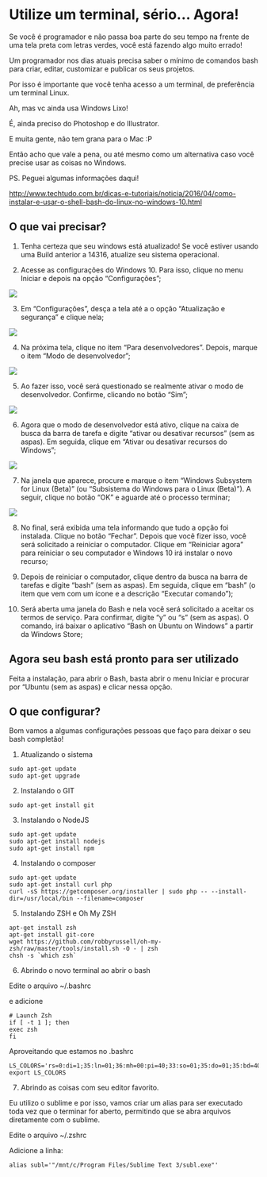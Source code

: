 # Utilize um terminal, sério... Agora!

Se você é programador e não passa boa parte do seu tempo na frente de uma tela preta com letras verdes, você está fazendo algo muito errado!

Um programador nos dias atuais precisa saber o mínimo de comandos bash para criar, editar, customizar e publicar os seus projetos.

Por isso é importante que você tenha acesso a um terminal, de preferência um terminal Linux.

Ah, mas vc ainda usa Windows Lixo!

É, ainda preciso do Photoshop e do Illustrator.

E muita gente, não tem grana para o Mac :P

Então acho que vale a pena, ou até mesmo como um alternativa caso você precise usar as coisas no Windows.

PS. Peguei algumas informações daqui!

http://www.techtudo.com.br/dicas-e-tutoriais/noticia/2016/04/como-instalar-e-usar-o-shell-bash-do-linux-no-windows-10.html

## O que vai precisar?

1. Tenha certeza que seu windows está atualizado! Se você estiver usando uma Build anterior a 14316, atualize seu sistema operacional.

2. Acesse as configurações do Windows 10. Para isso, clique no menu Iniciar e depois na opção “Configurações”;

![](http://s2.glbimg.com/tCF0xNeMz7Uw-8RJ6dBj1cTMjdI=/695x0/s.glbimg.com/po/tt2/f/original/2016/04/18/como-instalar-e-usar-o-bash-shell-linux-no-windows-10-1.png)

3. Em “Configurações”, desça a tela até a o opção “Atualização e segurança” e clique nela;

![](http://s2.glbimg.com/AlBOw1sTbX1DTIsx8MmXXjpHjio=/695x0/s.glbimg.com/po/tt2/f/original/2016/04/18/como-instalar-e-usar-o-bash-shell-linux-no-windows-10-2.png)

4. Na próxima tela, clique no item “Para desenvolvedores”. Depois, marque o item “Modo de desenvolvedor”;

![](http://s2.glbimg.com/e0wHshrQZQ194B8V8iuDlxWSadE=/695x0/s.glbimg.com/po/tt2/f/original/2016/04/18/como-instalar-e-usar-o-bash-shell-linux-no-windows-10-3.png)

5. Ao fazer isso, você será questionado se realmente ativar o modo de desenvolvedor. Confirme, clicando no botão “Sim”;

![](http://s2.glbimg.com/pJmS9gfEj1SbNpGN2Qp6hEx_Qf8=/695x0/s.glbimg.com/po/tt2/f/original/2016/04/18/como-instalar-e-usar-o-bash-shell-linux-no-windows-10-4.png)

6. Agora que o modo de desenvolvedor está ativo, clique na caixa de busca da barra de tarefa e digite “ativar ou desativar recursos” (sem as aspas). Em seguida, clique em “Ativar ou desativar recursos do Windows”;

![](http://s2.glbimg.com/zLJ8nRgkGkQHD46AGrBgqxjQVko=/695x0/s.glbimg.com/po/tt2/f/original/2016/04/18/como-instalar-e-usar-o-bash-shell-linux-no-windows-10-5.png)

7. Na janela que aparece, procure e marque o item “Windows Subsystem for Linux (Beta)” (ou “Subsistema do Windows para o Linux (Beta)”). A seguir, clique no botão “OK” e aguarde até o processo terminar;

![](http://s2.glbimg.com/27E1WH3E257-8s8qTmCf_jas-kE=/695x0/s.glbimg.com/po/tt2/f/original/2016/04/18/como-instalar-e-usar-o-bash-shell-linux-no-windows-10-5-6.png)

8. No final, será exibida uma tela informando que tudo a opção foi instalada. Clique no botão “Fechar”. Depois que você fizer isso, você será solicitado a reiniciar o computador. Clique em “Reiniciar agora” para reiniciar o seu computador e Windows 10 irá instalar o novo recurso;

9. Depois de reiniciar o computador, clique dentro da busca na barra de tarefas e digite “bash” (sem as aspas). Em seguida, clique em “bash” (o item que vem com um ícone e a descrição “Executar comando”);

10. Será aberta uma janela do Bash e nela você será solicitado a aceitar os termos de serviço. Para confirmar, digite “y” ou “s” (sem as aspas). O comando, irá baixar o aplicativo “Bash on Ubuntu on Windows” a partir da Windows Store;

## Agora seu bash está pronto para ser utilizado

Feita a instalação, para abrir o Bash, basta abrir o menu Iniciar e procurar por “Ubuntu (sem as aspas) e clicar nessa opção.

## O que configurar?

Bom vamos a algumas configurações pessoas que faço para deixar o seu bash completão!

1. Atualizando o sistema

```
sudo apt-get update
sudo apt-get upgrade
```

2. Instalando o GIT

```
sudo apt-get install git
```

3. Instalando o NodeJS

```
sudo apt-get update
sudo apt-get install nodejs
sudo apt-get install npm
```

4. Instalando o composer

```
sudo apt-get update
sudo apt-get install curl php
curl -sS https://getcomposer.org/installer | sudo php -- --install-dir=/usr/local/bin --filename=composer
```

5. Instalando ZSH e Oh My ZSH

```
apt-get install zsh
apt-get install git-core
wget https://github.com/robbyrussell/oh-my-zsh/raw/master/tools/install.sh -O - | zsh
chsh -s `which zsh`
```

6. Abrindo o novo terminal ao abrir o bash

Edite o arquivo ~/.bashrc

e adicione

```
# Launch Zsh
if [ -t 1 ]; then
exec zsh
fi
```

Aproveitando que estamos no .bashrc

```
LS_COLORS='rs=0:di=1;35:ln=01;36:mh=00:pi=40;33:so=01;35:do=01;35:bd=40;33;01:cd=40;33;01:or=40;31;01:su=37;41:sg=30;43:ca=30;41:tw=30;42:ow=34;42:st=37;44:ex=01;32:*.tar=01;31:*.tgz=01;31:*.arj=01;31:*.taz=01;31:*.lzh=01;31:*.lzma=01;31:*.tlz=01;31:*.txz=01;31:*.zip=01;31:*.z=01;31:*.Z=01;31:*.dz=01;31:*.gz=01;31:*.lz=01;31:*.xz=01;31:*.bz2=01;31:*.bz=01;31:*.tbz=01;31:*.tbz2=01;31:*.tz=01;31:*.deb=01;31:*.rpm=01;31:*.jar=01;31:*.war=01;31:*.ear=01;31:*.sar=01;31:*.rar=01;31:*.ace=01;31:*.zoo=01;31:*.cpio=01;31:*.7z=01;31:*.rz=01;31:*.jpg=01;35:*.jpeg=01;35:*.gif=01;35:*.bmp=01;35:*.pbm=01;35:*.pgm=01;35:*.ppm=01;35:*.tga=01;35:*.xbm=01;35:*.xpm=01;35:*.tif=01;35:*.tiff=01;35:*.png=01;35:*.svg=01;35:*.svgz=01;35:*.mng=01;35:*.pcx=01;35:*.mov=01;35:*.mpg=01;35:*.mpeg=01;35:*.m2v=01;35:*.mkv=01;35:*.webm=01;35:*.ogm=01;35:*.mp4=01;35:*.m4v=01;35:*.mp4v=01;35:*.vob=01;35:*.qt=01;35:*.nuv=01;35:*.wmv=01;35:*.asf=01;35:*.rm=01;35:*.rmvb=01;35:*.flc=01;35:*.avi=01;35:*.fli=01;35:*.flv=01;35:*.gl=01;35:*.dl=01;35:*.xcf=01;35:*.xwd=01;35:*.yuv=01;35:*.cgm=01;35:*.emf=01;35:*.axv=01;35:*.anx=01;35:*.ogv=01;35:*.ogx=01;35:*.aac=00;36:*.au=00;36:*.flac=00;36:*.mid=00;36:*.midi=00;36:*.mka=00;36:*.mp3=00;36:*.mpc=00;36:*.ogg=00;36:*.ra=00;36:*.wav=00;36:*.axa=00;36:*.oga=00;36:*.spx=00;36:*.xspf=00;36:';
export LS_COLORS
```
7. Abrindo as coisas com seu editor favorito.

Eu utilizo o sublime e por isso, vamos criar um alias para ser executado toda vez que o terminar for aberto, permitindo que se abra arquivos diretamente com o sublime.

Edite o arquivo ~/.zshrc

Adicione a linha:

```
alias subl='"/mnt/c/Program Files/Sublime Text 3/subl.exe"'
```
